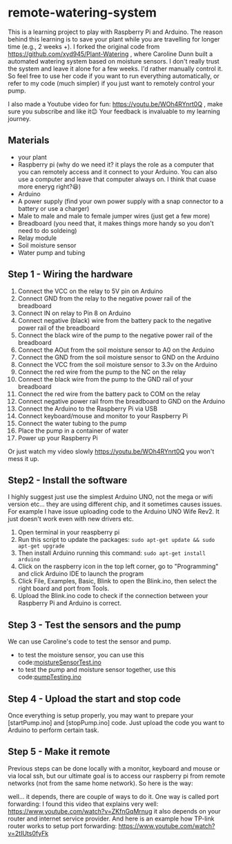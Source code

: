 # remote-watering-system
This is a learning project to play with Raspberry Pi and Arduino. The reason behind this learning is to save your plant while you are travelling for longer time (e.g., 2 weeks +). I forked the original code from https://github.com/xyd945/Plant-Watering , where Caroline Dunn built a automated watering system based on moisture sensors. I don't really trust the system and leave it alone for a few weeks. I'd rather manually control it. So feel free to use her code if you want to run everything automatically, or refer to my code (much simpler) if you just want to remotely control your pump. 

I also made a Youtube video for fun: https://youtu.be/WOh4RYnrt0Q , make sure you subscribe and like it😉 Your feedback is invaluable to my learning journey. 

## Materials
- your plant
- Raspberry pi (why do we need it? it plays the role as a computer that you can remotely access and it connect to your Arduino. You can also use a computer and leave that computer always on. I think that cuase more eneryg right?😆)
- Arduino 
- A power supply (find your own power supply with a snap connector to a battery or use a charger)
- Male to male and male to female jumper wires (just get a few more)
- Breadboard (you need that, it makes things more handy so you don't need to do soldeing)
- Relay module 
- Soil moisture sensor 
- Water pump and tubing


## Step 1 - Wiring the hardware

1. Connect the VCC on the relay to 5V pin on Arduino
2. Connect GND from the relay to the negative power rail of the breadboard
3. Connect IN on relay to Pin 8 on Arduino
4. Connect negative (black) wire from the battery pack to the negative power rail of the breadboard
5. Connect the black wire of the pump to the negative power rail of the breadboard
6. Connect the AOut from the soil moisture sensor to A0 on the Arduino
7. Connect the GND from the soil moisture sensor to GND on the Arduino
8. Connect the VCC from the soil moisture sensor to 3.3v on the Arduino
9. Connect the red wire from the pump to the NC on the relay
10. Connect the black wire from the pump to the GND rail of your breadboard
11. Connect the red wire from the battery pack to COM on the relay
12. Connect negative power rail from the breadboard to GND on the Arduino
13. Connect the Arduino to the Raspberry Pi via USB
14. Connect keyboard/mouse and monitor to your Raspberry Pi
15. Connect the water tubing to the pump
16. Place the pump in a container of water
17. Power up your Raspberry Pi

Or just watch my video slowly https://youtu.be/WOh4RYnrt0Q you won't mess it up. 

## Step2 - Install the software
I highly suggest just use the simplest Arduino UNO, not the mega or wifi version etc... they are using different chip, and it sometimes causes issues. For example I have issue uploading code to the Arduino UNO Wife Rev2. It just doesn't work even with new drivers etc.

1. Open terminal in your reaspberry pi 
2. Run this script to update the packages: `sudo apt-get update && sudo apt-get upgrade`
3. Then install Arduino running this command: `sudo apt-get install arduino`
4. Click on the raspberry icon in the top left corner, go to "Programming" and click Arduino IDE to launch the program
5. Click File, Examples, Basic, Blink to open the Blink.ino, then select the right board and port from Tools.
6. Upload the Blink.ino code to check if the connection between your Raspberry Pi and Arduino is correct. 

## Step 3 - Test the sensors and the pump
We can use Caroline's code to test the sensor and pump.
- to test the moisture sensor, you can use this code:[moistureSensorTest.ino]()
- to test the pump and moisture sensor together, use this code:[pumpTesting.ino]()

## Step 4 - Upload the start and stop code 
Once everything is setup properly, you may want to prepare your [startPump.ino] and [stopPump.ino] code. Just upload the code you want to Arduino to perform certain task. 

## Step 5 - Make it remote
Previous steps can be done locally with a monitor, keyboard and mouse or via local ssh, but our ultimate goal is to access our raspberry pi from remote networks (not from the same home network). So here is the way: 

well... it depends, there are couple of ways to do it. One way is called port forwarding: I found this video that explains very well: https://www.youtube.com/watch?v=ZKfnGqMrnug it also depends on your router and internet service provider. And here is an example how TP-link router works to setup port forwarding: https://www.youtube.com/watch?v=2tIUts0fyFk



